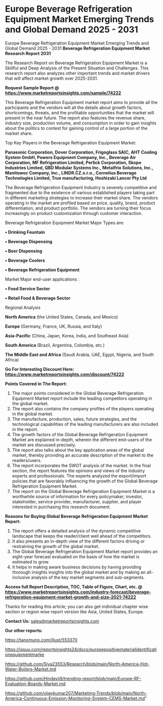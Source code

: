 # Europe Beverage Refrigeration Equipment Market Emerging Trends and Global Demand 2025 - 2031
Europe Beverage Refrigeration Equipment Market Emerging Trends and Global Demand 2025 - 2031
<strong>Beverage Refrigeration Equipment Market Research Report 2031</strong>

The Research Report on Beverage Refrigeration Equipment Market is a Skillful and Deep Analysis of the Present Situation and Challenges. This research report also analyzes other important trends and market drivers that will affect market growth over 2025-2031.

<strong>Request Sample Report @ <a href=https://www.marketreportsinsights.com/sample/74222>https://www.marketreportsinsights.com/sample/74222</a></strong>

This Beverage Refrigeration Equipment market report aims to provide all the participants and the vendors will all the details about growth factors, shortcomings, threats, and the profitable opportunities that the market will present in the near future. The report also features the revenue share, industry size, production volume, and consumption in order to gain insights about the politics to contest for gaining control of a large portion of the market share.

Top Key Players in the Beverage Refrigeration Equipment Market:

<strong>Panasonic Corporation, Dover Corporation, Frigoglass SAIC, AHT Cooling System GmbH, Powers Equipment Company, Inc., Beverage Air Corporation, MF Refrigeration Limited, Perlick Corporation, Skope Industries Limited, QBD Modular Systems Inc., Metalfrio Solutions, Inc., Manitowoc Company, Inc., LINDR.CZ.s.r.o., Cornelius Beverage Technologies Limited, True manufacturing, Hoshizaki Lancer Pty Ltd</strong>

The Beverage Refrigeration Equipment Industry is severely competitive and fragmented due to the existence of various established players taking part in different marketing strategies to increase their market share. The vendors operating in the market are profiled based on price, quality, brand, product differentiation, and product portfolio. The vendors are turning their focus increasingly on product customization through customer interaction.

Beverage Refrigeration Equipment Market Major Types are:

<strong>• Drinking Fountain

• Beverage Dispensing

• Beer Dispensing

• Beverage Coolers

• Beverage Refrigeration Equipment</strong>

Market Major end-user applications :

<strong>• Food Service Sector

• Retail Food & Beverage Sector</strong>

Regional Analysis

</u><strong><b>North America</b></strong> (the United States, Canada, and Mexico)

<strong><b>Europe </b></strong>(Germany, France, UK, Russia, and Italy)

<strong><b>Asia-Pacific</b></strong> (China, Japan, Korea, India, and Southeast Asia)

<strong><b>South America</b></strong> (Brazil, Argentina, Colombia, etc.)

<strong><b>The Middle East and Africa</b></strong> (Saudi Arabia, UAE, Egypt, Nigeria, and South Africa)

<strong>Go For Interesting Discount Here: <a href=https://www.marketreportsinsights.com/discount/74222>https://www.marketreportsinsights.com/discount/74222</a></strong>

<strong>Points Covered in The Report:</strong>
<ol>
  <li>The major points considered in the Global Beverage Refrigeration Equipment Market report include the leading competitors operating in the global market.</li>
  <li>The report also contains the company profiles of the players operating in the global market.</li>
  <li>The manufacture, production, sales, future strategies, and the technological capabilities of the leading manufacturers are also included in the report.</li>
  <li>The growth factors of the Global Beverage Refrigeration Equipment Market are explained in-depth, wherein the different end-users of the market are discussed precisely.</li>
  <li>The report also talks about the key application areas of the global market, thereby providing an accurate description of the market to the readers/users.</li>
  <li>The report incorporates the SWOT analysis of the market. In the final section, the report features the opinions and views of the industry experts and professionals. The experts analyzed the export/import policies that are favorably influencing the growth of the Global Beverage Refrigeration Equipment Market.</li>
  <li>The report on the Global Beverage Refrigeration Equipment Market is a worthwhile source of information for every policymaker, investor, stakeholder, service provider, manufacturer, supplier, and player interested in purchasing this research document.</li>
</ol>
<strong>Reasons for Buying Global Beverage Refrigeration Equipment Market Report:</strong>

<ol>
  <li>The report offers a detailed analysis of the dynamic competitive landscape that keeps the reader/client well ahead of the competitors.</li>
  <li>It also presents an in-depth view of the different factors driving or restraining the growth of the global market.</li>
  <li>The Global Beverage Refrigeration Equipment Market report provides an eight-year forecast evaluated on the basis of how the market is estimated to grow.</li>
  <li>It helps in making aware business decisions by having providing thorough insights insights into the global market and by making an all-inclusive analysis of the key market segments and sub-segments.</li>
</ol>
<strong>Access full Report Description, TOC, Table of Figure, Chart, etc. @ <a href=https://www.marketreportsinsights.com/industry-forecast/beverage-refrigeration-equipment-market-growth-and-size-2021-74222>https://www.marketreportsinsights.com/industry-forecast/beverage-refrigeration-equipment-market-growth-and-size-2021-74222</a></strong>


Thanks for reading this article; you can also get individual chapter wise section or region wise report version like Asia, United States, Europe.

<strong>Contact Us:</strong>
sales@marketreportsinsights.com

<strong>Our other reports:</strong>

<a href=https://tanomuno.com/illust/553370>https://tanomuno.com/illust/553370</a>

<a href=https://issuu.com/reportsinsights24/docs/europepositivematerialidentificationequipmentmarke>https://issuu.com/reportsinsights24/docs/europepositivematerialidentificationequipmentmarke</a>

<a href=https://github.com/Siya23553/Research/blob/main/North-America-Hot-Water-Boilers-Market.md>https://github.com/Siya23553/Research/blob/main/North-America-Hot-Water-Boilers-Market.md</a>

<a href=https://github.com/Hindavii9/trending-report/blob/main/Europe-RF-Evaluation-Boards-Market.md>https://github.com/Hindavii9/trending-report/blob/main/Europe-RF-Evaluation-Boards-Market.md</a>

<a href=https://github.com/vijaykumar207/Marketing-Trends/blob/main/North-America-Continuous-Emission-Monitoring-System-CEMS-Market.md>https://github.com/vijaykumar207/Marketing-Trends/blob/main/North-America-Continuous-Emission-Monitoring-System-CEMS-Market.md</a>"
